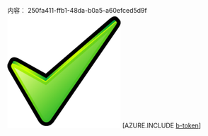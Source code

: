 内容︰ 250fa411-ffb1-48da-b0a5-a60efced5d9f![图像](de1620ff-e5f7-4cc8-8d42-3d2005a21cf4.png)
[AZURE.INCLUDE [b-token](278cd72c-f97b-45aa-9f0b-2bd5be322fe5.md)]
